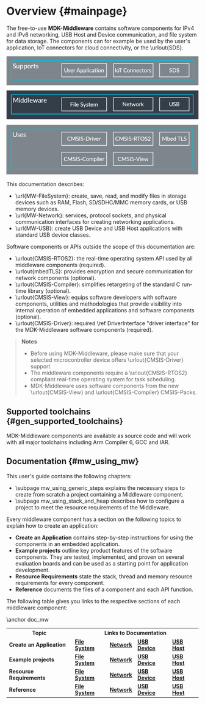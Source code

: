 # Overview {#mainpage}

The free-to-use **MDK-Middleware** contains software components for IPv4 and IPv6 networking, USB Host and Device
communication, and file system for data storage. The components can for example be used by the user's application, IoT
connectors for cloud connectivity, or the \urlout{SDS}.

![MDK Software Packs](./images/MDK-Middleware.png)

This documentation describes:

- \url{MW-FileSystem}: create, save, read, and modify files in storage devices such as RAM, Flash, SD/SDHC/MMC memory cards,
  or USB memory devices.
- \url{MW-Network}: services, protocol sockets, and physical communication interfaces for creating networking applications.
- \url{MW-USB}: create USB Device and USB Host applications with standard USB device classes.

Software components or APIs outside the scope of this documentation are:

- \urlout{CMSIS-RTOS2}: the real-time operating system API used by all middleware components (required).
- \urlout{mbedTLS}: provides encryption and secure communication for network components (optional).
- \urlout{CMSIS-Compiler}: simplifies retargeting of the standard C run-time library (optional).
- \urlout{CMSIS-View}: equips software developers with software components, utilities and methodologies that provide
  visibility into internal operation of embedded applications and software components (optional).
- \urlout{CMSIS-Driver}: required \ref DriverInterface "driver interface" for the MDK-Middleware software components  (required).

> **Notes**
> - Before using MDK-Middleware, please make sure that your selected microcontroller device offers \urlout{CMSIS-Driver} support.
> - The middleware components require a \urlout{CMSIS-RTOS2} compliant real-time operating system for task scheduling.
> - MDK-Middleware uses software components from the new \urlout{CMSIS-View} and \urlout{CMSIS-Compiler} CMSIS-Packs.

## Supported toolchains {#gen_supported_toolchains}

MDK-Middleware components are available as source code and will work with all major toolchains including Arm Compiler 6, GCC and IAR.

## Documentation {#mw_using_mw}

This user's guide contains the following chapters:

- \subpage mw_using_generic_steps explains the necessary steps to create from scratch a project containing a Middleware component.
- \subpage mw_using_stack_and_heap describes how to configure a project to meet the resource requirements of the Middleware.

Every middleware component has a section on the following topics to explain how to create an application:

- **Create an Application** contains step-by-step instructions for using the components in an embedded application.
- **Example projects** outline key product features of the software components. They are tested, implemented, and proven on several evaluation boards and can be used as a starting point for application development.
- **Resource Requirements** state the stack, thread and memory resource requirements for every component.
- **Reference** documents the files of a component and each API function.

The following table gives you links to the respective sections of each middleware component:

\anchor doc_mw
<table class="doxtable">
  <tr>
    <th>Topic</th>
    <th colspan="5" style="text-align:center;">Links to Documentation</th>
  </tr>
  <tr>
    <td><b>Create an Application</b></td>
    <td><a href="../FileSystem/fs_create_app.html"><b>File System</b></a></td>
    <td><a href="../Network/network_create_app.html"><b>Network</b></a></td>
    <td><a href="../USB/USB_Device.html#Creation_Steps"><b>USB Device</b></a></td>
    <td><a href="../USB/USB_Host.html#Create_a_USB_Host_Application"><b>USB Host</b></a></td>
  </tr>
  <tr>
    <td><b>Example projects</b></td>
    <td><a href="../FileSystem/fs_examples.html"><b>File System</b></a></td>
    <td><a href="../Network/nw_examples.html"><b>Network</b></a></td>
    <td><a href="../USB/USB_Device_tutorial.html"><b>USB Device</b></a></td>
    <td><a href="../USB/USB_Host_tutorial.html"><b>USB Host</b></a></td>
  </tr>
  <tr>
    <td><b>Resource Requirements</b></td>
    <td><a href="../FileSystem/fs_resource_requirements.html"><b>File System</b></a></td>
    <td><a href="../Network/nw_resource_requirements.html"><b>Network</b></a></td>
    <td><a href="../USB/usb_resource_requirements.html#usbd_res_req"><b>USB Device</b></a></td>
    <td><a href="../USB/usb_resource_requirements.html#usbh_res_req"><b>USB Host</b></a></td>
  </tr>
  <tr>
    <td><b>Reference</b></td>
    <td><a href="../FileSystem/modules.html"><b>File System</b></a></td>
    <td><a href="../Network/modules.html"><b>Network</b></a></td>
    <td><a href="../USB/group__usbd.html"><b>USB Device</b></a></td>
    <td><a href="../USB/group__usbh.html"><b>USB Host</b></a></td>
  </tr>
</table>
